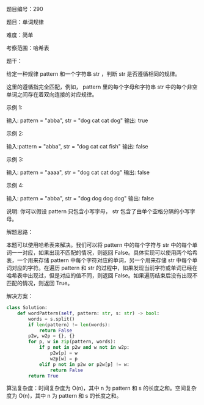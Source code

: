题目编号：290

题目：单词规律

难度：简单

考察范围：哈希表

题干：

给定一种规律 pattern 和一个字符串 str ，判断 str 是否遵循相同的规律。

这里的遵循指完全匹配，例如， pattern 里的每个字母和字符串 str 中的每个非空单词之间存在着双向连接的对应规律。

示例 1:

输入: pattern = "abba", str = "dog cat cat dog"
输出: true

示例 2:

输入:pattern = "abba", str = "dog cat cat fish"
输出: false

示例 3:

输入: pattern = "aaaa", str = "dog cat cat dog"
输出: false

示例 4:

输入: pattern = "abba", str = "dog dog dog dog"
输出: false

说明:
你可以假设 pattern 只包含小写字母， str 包含了由单个空格分隔的小写字母。 

解题思路：

本题可以使用哈希表来解决。我们可以将 pattern 中的每个字符与 str 中的每个单词一一对应，如果出现不匹配的情况，则返回 False。具体实现可以使用两个哈希表，一个用来存储 pattern 中每个字符对应的单词，另一个用来存储 str 中每个单词对应的字符。在遍历 pattern 和 str 的过程中，如果发现当前字符或单词已经在哈希表中出现过，但是对应的值不同，则返回 False。如果遍历结束后没有出现不匹配的情况，则返回 True。

解决方案：

```python
class Solution:
    def wordPattern(self, pattern: str, s: str) -> bool:
        words = s.split()
        if len(pattern) != len(words):
            return False
        p2w, w2p = {}, {}
        for p, w in zip(pattern, words):
            if p not in p2w and w not in w2p:
                p2w[p] = w
                w2p[w] = p
            elif p not in p2w or p2w[p] != w:
                return False
        return True
```

算法复杂度：时间复杂度为 O(n)，其中 n 为 pattern 和 s 的长度之和。空间复杂度为 O(n)，其中 n 为 pattern 和 s 的长度之和。